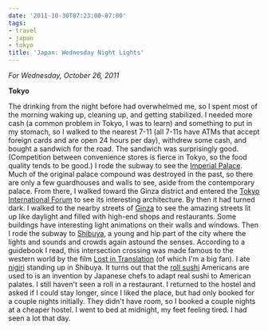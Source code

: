 ```yaml
---
date: '2011-10-30T07:23:00-07:00'
tags:
- travel
- japan
- tokyo
title: 'Japan: Wednesday Night Lights'
---
```


*For Wednesday, October 26, 2011*

**Tokyo**

The drinking from the night before had overwhelmed me, so I spent most of the morning waking up, cleaning up, and getting stabilized. I needed more cash (a common problem in Tokyo, I was to learn) and something to put in my stomach, so I walked to the nearest 7-11 (all 7-11s have ATMs that accept foreign cards and are open 24 hours per day), withdrew some cash, and bought a sandwich for the road. The sandwich was surprisingly good. (Competition between convenience stores is fierce in Tokyo, so the food quality tends to be good.) I rode the subway to see the [Imperial Palace](https://www.google.com/search?q=tokyo+imperial+palace). Much of the original palace compound was destroyed in the past, so there are only a few guardhouses and walls to see, aside from the contemporary palace. From there, I walked toward the Ginza district and entered the [Tokyo International Forum](https://www.google.com/search?q=tokyo+international+forum) to see its interesting architecture. By then it had turned dark. I walked to the nearby streets of [Ginza](https://www.google.com/search?q=ginza) to see the amazing streets lit up like daylight and filled with high-end shops and restaurants. Some buildings have interesting light animations on their walls and windows. Then I rode the subway to [Shibuya](https://www.google.com/search?q=shibuya), a young and hip part of the city where the lights and sounds and crowds again astound the senses. According to a guidebook I read, this intersection crossing was made famous to the western world by the film [Lost in Translation](https://en.wikipedia.org/wiki/Lost_in_Translation_(film)) (of which I'm a big fan). I ate [nigiri](https://en.wikipedia.org/wiki/Sushi#Nigirizushi) standing up in Shibuya. It turns out that the [roll sushi](https://en.wikipedia.org/wiki/Sushi#Western-style_sushi) Americans are used to is an invention by Japanese chefs to adapt real sushi to American palates. I still haven't seen a roll in a restaurant. I returned to the hostel and asked if I could stay longer, since I liked the place, but had only booked for a couple nights initially. They didn't have room, so I booked a couple nights at a cheaper hostel. I went to bed at midnight, my feet feeling tired. I had seen a lot that day.
